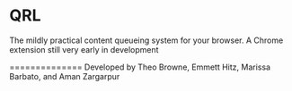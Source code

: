 QRL
==============

The mildly practical content queueing system for your browser. A Chrome extension still very early in development

==============
Developed by Theo Browne, Emmett Hitz, Marissa Barbato, and Aman Zargarpur
